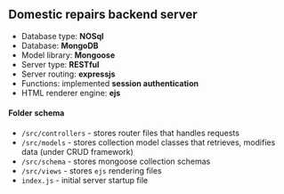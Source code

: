## Domestic repairs backend server

- Database type: **NOSql**
- Database: **MongoDB**
- Model library: **Mongoose**
- Server type: **RESTful**
- Server routing: **expressjs**
- Functions: implemented **session authentication**
- HTML renderer engine: **ejs**

#### Folder schema

- `/src/controllers` - stores router files that handles requests
- `/src/models` - stores collection model classes that retrieves, modifies data (under CRUD framework)
- `/src/schema` - stores mongoose collection schemas
- `/src/views` - stores `ejs` rendering files
- `index.js` - initial server startup file